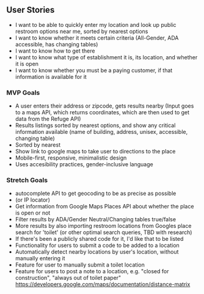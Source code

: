 ## User Stories
- I want to be able to quickly enter my location and look up public restroom options near me, sorted by nearest options
- I want to know whether it meets certain criteria (All-Gender, ADA accessible, has changing tables)
- I want to know how to get there
- I want to know what type of establishment it is, its location, and whether it is open
- I want to know whether you must be a paying customer, if that information is available for it


### MVP Goals
- A user enters their address or zipcode, gets results nearby (Input goes to a maps API, which returns coordinates, which are then used to get data from the Refuge API)
- Results listings sorted by nearest options, and show any critical information available (name of building, address, unisex, accessible, changing table) 
- Sorted by nearest
- Show link to google maps to take user to directions to the place
- Mobile-first, responsive, minimalistic design
- Uses accesibility practices, gender-inclusive language

### Stretch Goals
- autocomplete API to get geocoding to be as precise as possible
- (or IP locator)
- Get information from Google Maps Places API about whether the place is open or not 
- Filter results by ADA/Gender Neutral/Changing tables true/false
- More results by also importing restroom locations from Googles place search for 'toilet' (or other optimal search queries, TBD with research)
- If there's been a publicly shared code for it, I'd like that to be listed
- Functionality for users to submit a code to be added to a location 
- Automatically detect nearby locations by user's location, without manually entering it
- Feature for user to manually submit a toilet location
- Feature for users to post a note to a location, e.g. "closed for construction", "always out of toilet paper"
https://developers.google.com/maps/documentation/distance-matrix